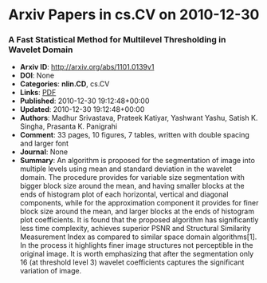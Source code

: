 # Arxiv Papers in cs.CV on 2010-12-30
### A Fast Statistical Method for Multilevel Thresholding in Wavelet Domain
- **Arxiv ID**: http://arxiv.org/abs/1101.0139v1
- **DOI**: None
- **Categories**: **nlin.CD**, cs.CV
- **Links**: [PDF](http://arxiv.org/pdf/1101.0139v1)
- **Published**: 2010-12-30 19:12:48+00:00
- **Updated**: 2010-12-30 19:12:48+00:00
- **Authors**: Madhur Srivastava, Prateek Katiyar, Yashwant Yashu, Satish K. Singha, Prasanta K. Panigrahi
- **Comment**: 33 pages, 10 figures, 7 tables, written with double spacing and
  larger font
- **Journal**: None
- **Summary**: An algorithm is proposed for the segmentation of image into multiple levels using mean and standard deviation in the wavelet domain. The procedure provides for variable size segmentation with bigger block size around the mean, and having smaller blocks at the ends of histogram plot of each horizontal, vertical and diagonal components, while for the approximation component it provides for finer block size around the mean, and larger blocks at the ends of histogram plot coefficients. It is found that the proposed algorithm has significantly less time complexity, achieves superior PSNR and Structural Similarity Measurement Index as compared to similar space domain algorithms[1]. In the process it highlights finer image structures not perceptible in the original image. It is worth emphasizing that after the segmentation only 16 (at threshold level 3) wavelet coefficients captures the significant variation of image.



